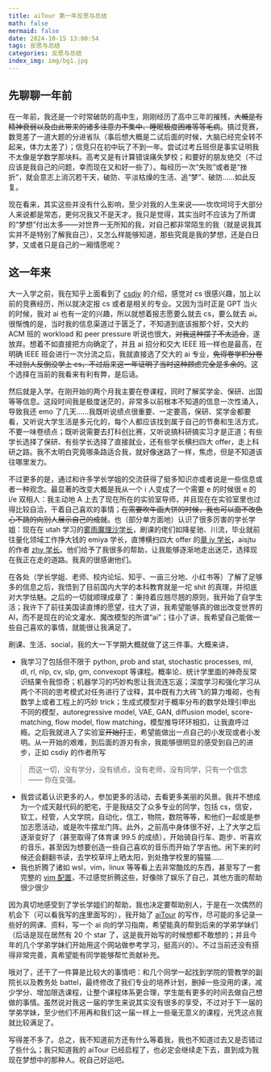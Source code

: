 ```yaml
---
title: aiTour 第一年反思与总结
math: false
mermaid: false
date: 2024-10-15 13:00:54
tags: 反思与总结
categories: 反思与总结
index_img: img/bg1.jpg
---
```


## 先聊聊一年前

在一年前，我还是一个时常破防的高中生，刚刚经历了高中三年的摧残，~~大概是有精神衰弱以及由此带来的诸多注意力不集中、睡眠极度困难等等毛病~~。搞过竞赛，数竞差了一道大题的分进省队（事后想大概是二试后面的时候，大脑已经完全转不起来，体力太差了）；信竞只在初中玩了不到一年。尝试过考丘班但是事实证明我不太像是学数学那块料。高考又是有计算错误痛失梦校；和要好的朋友绝交（不过应该是我自己的问题，幸而现在又和好一些了）。每经历一次“失败”或者是“挫折”，就会意志上消沉若干天，破防、平淡枯燥的生活、追“梦”、破防……如此反复。

现在看来，其实这些并没有什么影响，至少对我的人生来说——坎坎坷坷于大部分人来说都是常态，更何况我又不是天才。我只是觉得，其实当时不应该为了所谓的“梦想”付出太多——对世界一无所知的我，对自己都非常陌生的我（就是说我其实并不是特别了解我自己），又怎么样能够知道，那些究竟是我的梦想，还是白日梦，又或者只是自己的一厢情愿呢？

## 这一年来

大一入学之前，我在知乎上面看到了 [csdiy](https://csdiy.wiki) 的介绍，感觉对 cs 很感兴趣，加上以前的竞赛经历，所以就决定报 cs 或者是相关的专业。又因为当时正是 GPT 当火的时候，我对 ai 也有一定的兴趣，所以就想着报志愿要么就去 cs，要么就去 ai。很惭愧的是，当时我的信息渠道过于匮乏了，不知道到底该报那个好，交大的 ACM 班的 workload 和 peer pressure 听说也很大，~~对我这种摆子不太适合~~，遂放弃。想着不如直接把方向确定了，并且 ai 招分和交大 IEEE 班一样也是最高，在明确 IEEE 班会进行一次分流之后，我就直接选了交大的 ai 专业，~~免得卷学积分卷不过别人反倒没学上 cs，不过后来这一年证明了当时这种顾虑完全是多余的~~。这个选择在当前的我看来有利有弊，是后话。

然后就是入学。在刚开始的两个月我主要在卷课程，同时了解奖学金、保研、出国等等信息。这段时间我是极度迷茫的，非常多以前根本不知道的信息一次性涌入，导致我还 emo 了几天……我既听说绩点很重要、一定要高，保研、奖学金都要看，又听说大学生活是多元化的，每个人都应该找到属于自己的节奏和生活方式，不要一味卷绩点；既听说需要去打科创比赛，又听说搞科研搞实习才是正道；有些学长选择了保研、有些学长选择了直接就业，还有些学长横扫四大 offer，走上科研之路。我不太明白究竟哪条路适合我，就好像迷路了一样，焦虑，但是不知道该往哪里发力。

不过更多的是，通过和许多学长学姐的交流获得了挺多知识亦或者说是一些信息或者一种观念。最显著的改变大概是我从一个 i 人变成了一个需要 e 的时候很 e 的 i/e 双相人：我主动地 A 上去了现在所在的实验室导师，并且现在在实验室里也过得比较自洽，干着自己喜欢的事情；~~在需要吹牛画大饼的时候，我也可以面不改色心不跳的向别人展示自己的成就~~。也（部分单方面地）认识了很多厉害的学长学姐：现在在 utah 学习的[雾雨魔理沙学长](https://github.com/MarisaKirisame)，刷课的佬们如降星驰、川流，毕业就前往量化领域工作挣大钱的 emiya 学长，直博横扫四大 offer 的[章 jy 学长](https://github.com/Junyi42)，aisjtu 的作者 [zhy 学长](https://github.com/anyeZHY)。他们给予了我很多的帮助，让我能够逐渐地走出迷茫，选择现在我正在走的道路。我真的很感谢他们。

在各处（学长学姐、老师、校内论坛、知乎、一亩三分地、小红书等）了解了足够多的信息之后，我悟到了目前国内大学的本科教育就是一坨 shit 的真理，并彻底对大学怯魅。之后的一切就顺理成章了：秉持着应翘尽翘的原则，我开始了自学生活；我许下了前往美国读直博的愿望，往大了讲，我希望能够真的做出改变世界的 AI，而不是现在的论文灌水、魔改模型的所谓“ai”；往小了讲，我希望自己能做一些自己喜欢的事情，就能很让我满足了。

刷课、生活、social，我的大一下学期大概就做了这三件事。大概来讲，

- 我学习了包括但不限于 python, prob and stat, stochastic processes, ml, dl, rl, nlp, cv, slp, gm, convexopt 等课程。概率论、统计学里面的神奇反常识结果令我惊奇；机器学习的巧妙构思让我流连忘返；深度学习和强化学习从两个不同的思考模式对任务进行了诠释，其中既有力大砖飞的算力堆砌，也有数学上或者工程上的巧妙 trick；生成式模型对于概率分布的数学处理引申出不同的模型，autoregressive model, VAE, GAN, diffusion model, score-matching, flow model, flow matching，模型推导环环相扣，让我直呼过瘾。之后我就进入了实验室~~开始打工~~，希望能做出一点自己的小发现或者小发明。从一开始的艰难，到后面的游刃有余，我能够很明显的感受到自己的进步，正如 csdiy 的作者所写

> 而这一切，没有学分，没有绩点，没有老师，没有同学，只有一个信念 —— 你在变强。

- 我尝试着认识更多的人，参加更多的活动，去看更多美丽的风景。我并不想成为一个成天敲代码的肥宅，于是我结交了众多专业的同学，包括 cs，信安，软工，经管，人文学院，自动化，信工，物院，数院等等，和他们一起或是参加志愿活动，或是吹牛摆龙门阵。此外，之前高中身体很不好，上了大学之后逐渐变好了（甚至取得了体育课 99.5 的成绩），开始骑自行车、跑步、听喜欢的音乐，甚至因为想要创造一些自己喜欢的音乐而开始了学吉他。闲下来的时候还会翻翻书读，去学校草坪上晒太阳，到处撸学校里的猫猫……
- 我也折腾了诸如 wsl，vim，linux 等等看上去非常酷炫的东西，甚至写了一套完整的 [vim 配置](https://github.com/KinnariyaMamaTanha/KinanVim)，不过感觉折腾这些，好像除了娱乐了自己，其他方面的帮助很少很少

因为真切地感受到了学长学姐们的帮助，我也决定要帮助别人，于是在一次偶然的机会下（可以看我写的[序](https://aitour.icu)里面写的），我开始了 [aiTour](https://aitour.icu) 的写作，尽可能的多记录一些好的网课、资料，写一个 ai 向的学习指南，希望能真的帮到后来的学弟学妹们（后话是现在居然有 20 个 star 了，这是我开始写的时候想都不敢想的；并且今年的几个学弟学妹们开始用这个网站做参考学习，挺高兴的）。不过当前还没有搭得非常完善，真希望能有同学能够帮忙贡献补充。

哦对了，还干了一件算是比较大的事情吧：和几个同学一起找到学院的管教学的副院长以及教务处 battel，最终修改了我们专业的培养计划，删掉一些没用的课，减少学分、增加限选课程，让整个课程体系更合理，学生能有更多的时间去做自己想做的事情。虽然说对我这一届的学生来说其实没有很多的享受，不过对于下一届的学弟学妹，至少他们不用再和我们这一届一样上一些毫无意义的课程，光凭这点我就比较满足了。

写得差不多了。总之，我不知道前方还有什么等着我，我也不知道过去又是否错过了些什么；我只知道我的 aiTour 已经启程了，也必定会继续走下去，直到成为我现在梦想中的那种人。祝自己好运吧。

